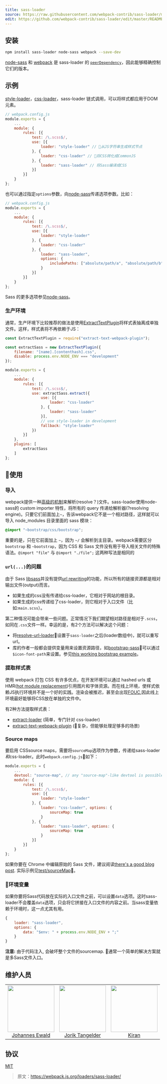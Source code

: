 ```yaml
---
title: sass-loader
source: https://raw.githubusercontent.com/webpack-contrib/sass-loader/master/README.md
edit: https://github.com/webpack-contrib/sass-loader/edit/master/README.md
---
```

## 安装

```bash
npm install sass-loader node-sass webpack --save-dev
```

[node-sass](https://github.com/sass/node-sass) 和 [webpack](https://github.comwebpack) 是 sass-loader 的 [`peerDependency`](https://docs.npmjs.com/files/package.json#peerdependencies)，因此能够精确控制它们的版本。

## 示例

[style-loader](https://github.com/webpack-contrib/style-loader)，[css-loader](https://github.com/webpack-contrib/css-loader)，sass-loader 链式调用，可以将样式都应用于DOM元素。

```js
// webpack.config.js
module.exports = {
	...
    module: {
        rules: [{
            test: /\.scss$/,
            use: [{
                loader: "style-loader" // 从JS字符串生成样式节点
            }, {
                loader: "css-loader" // 将CSS转化成CommonJS
            }, {
                loader: "sass-loader" // 将Sass编译成CSS
            }]
        }]
    }
};
```
也可以通过指定`options`参数，向[node-sass](https://github.com/andrew/node-sass)传递选项参数。比如：

```js
// webpack.config.js
module.exports = {
	...
    module: {
        rules: [{
            test: /\.scss$/,
            use: [{
                loader: "style-loader"
            }, {
                loader: "css-loader"
            }, {
                loader: "sass-loader",
                options: {
                    includePaths: ["absolute/path/a", "absolute/path/b"]
                }
            }]
        }]
    }
};
```

Sass 的更多选项参见[node-sass](https://github.com/andrew/node-sass)。

### 生产环境
通常，生产环境下比较推荐的做法是使用[ExtractTextPlugin](https://github.com/webpack-contrib/extract-text-webpack-plugin)将样式表抽离成单独文件。这样，样式表将不再依赖于JS：

```js
const ExtractTextPlugin = require("extract-text-webpack-plugin");

const extractSass = new ExtractTextPlugin({
    filename: "[name].[contenthash].css",
    disable: process.env.NODE_ENV === "development"
});

module.exports = {
	...
    module: {
        rules: [{
            test: /\.scss$/,
            use: extractSass.extract({
                use: [{
                    loader: "css-loader"
                }, {
                    loader: "sass-loader"
                }],
                // use style-loader in development
                fallback: "style-loader"
            })
        }]
    },
    plugins: [
        extractSass
    ]
};
```

## 使用

### 导入
webpack提供一种[高级的机制](http://webpack.github.io/docs/resolving.html)来解析(resolve？)文件。sass-loader使用node-sass的 custom importer 特性，将所有的 query 传递给解析器(?resolving engine)。只要它们前面加上`~`，告诉webpack它不是一个相对路径，这样就可以导入 node_modules 目录里面的 sass 模块：

```css
@import "~bootstrap/css/bootstrap";
```

重要的是，只在它前面加上 `~`，因为 `~/` 会解析到主目录。webpack需要区分 `bootstrap` 和 `~bootstrap`，因为 CSS 和 Sass 文件没有用于导入相关文件的特殊语法。`@import "file"` 与 `@import "./file";` 这两种写法是相同的

### `url(...)`的问题

由于 Sass [libsass](https://github.com/sass/libsass)并没有提供[url rewriting](https://github.com/sass/libsass/issues/532)的功能，所以所有的链接资源都是相对输出文件(output)而言。

- 如果生成的css没有传递给css-loader，它相对于网站的根目录。
- 如果生成的css传递给了css-loader，则它相对于入口文件（比如:`main.scss`）。

第二种情况可能会带来一些问题。正常情况下我们期望相对路径是相对于`.scss`，如同在`.css`文件一样。幸运的是，有2个方法可以解决这个问题：

- 将[resolve-url-loader](https://github.com/bholloway/resolve-url-loader)设置于`sass-loader`之后(loader数组中)，就可以重写url。
- 库的作者一般都会提供变量用来设置资源路径，如[bootstrap-sass](https://github.com/twbs/bootstrap-sass)可以通过`$icon-font-path`来设置。参见[this working bootstrap example](https://github.com/webpack-contrib/sass-loader/tree/master/test/bootstrapSass)。

### 提取样式表

使用 webpack 打包 CSS 有许多优点，在开发环境可以通过 hashed urls 或 HMR([hot module replacement](https://webpack.js.org/concepts/hot-module-replacement/))引用图片和字体资源。而在线上环境，使样式依赖JS执行环境并不是一个好的实践。渲染会被推迟，甚至会出现[FOUC](https://en.wikipedia.org/wiki/Flash_of_unstyled_content),因此线上环境最好能够将CSS放在单独的文件中。

有2种方法提取样式表：

- [extract-loader](https://github.com/peerigon/extract-loader) (简单，专门针对 css-loader)
- [extract-text-webpack-plugin](https://github.com/webpack-contrib/extract-text-webpack-plugin) (复杂，但能够处理足够多的场景)

### Source maps

要启用 CSSsource maps，需要将`sourceMap`选项作为参数，传递给sass-loader*和*css-loader。此时`webpack.config.js`如下：

```javascript
module.exports = {
    ...
    devtool: "source-map", // any "source-map"-like devtool is possible
    module: {
        rules: [{
            test: /\.scss$/,
            use: [{
                loader: "style-loader"
            }, {
                loader: "css-loader", options: {
                    sourceMap: true
                }
            }, {
                loader: "sass-loader", options: {
                    sourceMap: true
                }
            }]
        }]
    }
};
```


如果你要在 Chrome 中编辑原始的 Sass 文件，建议阅读[there's a good blog post](https://medium.com/@toolmantim/getting-started-with-css-sourcemaps-and-in-browser-sass-editing-b4daab987fb0). 实际示例见[test/sourceMap](https://github.com/webpack-contrib/sass-loader/tree/master/test)。

### 环境变量

如果你要将Sass代码放在实际的入口文件之前，可以设置`data`选项。这时sass-loader不会覆盖`data`选项，只会将它拼接在入口文件的内容之前。当sass变量依赖于环境时，这一点尤其有用。

```javascript
{
    loader: "sass-loader",
    options: {
        data: "$env: " + process.env.NODE_ENV + ";"
    }
}
```

**注意:** 由于代码注入, 会破坏整个文件的sourcemap. 通常一个简单的解决方案就是多Sass文件入口。

## 维护人员

<table>
    <tr>
      <td align="center">
        <a href="https://github.com/jhnns"><img width="150" height="150" src="https://avatars0.githubusercontent.com/u/781746?v=3"></a><br>
        <a href="https://github.com/jhnns">Johannes Ewald</a>
      </td>
      <td align="center">
        <a href="https://github.com/webpack-contrib"><img width="150" height="150" src="https://avatars1.githubusercontent.com/u/1243901?v=3&s=460"></a><br>
        <a href="https://github.com/webpack-contrib">Jorik Tangelder</a>
      </td>
      <td align="center">
        <a href="https://github.com/akiran"><img width="150" height="150" src="https://avatars1.githubusercontent.com/u/3403295?v=3"></a><br>
        <a href="https://github.com/akiran">Kiran</a>
      </td>
    <tr>
</table>


## 协议

[MIT](http://www.opensource.org/licenses/mit-license.php)

[npm]: https://img.shields.io/npm/v/sass-loader.svg
[npm-stats]: https://img.shields.io/npm/dm/sass-loader.svg
[npm-url]: https://npmjs.com/package/sass-loader

[node]: https://img.shields.io/node/v/sass-loader.svg
[node-url]: https://nodejs.org

[deps]: https://david-dm.org/webpack-contrib/sass-loader.svg
[deps-url]: https://david-dm.org/webpack-contrib/sass-loader

[travis]: http://img.shields.io/travis/webpack-contrib/sass-loader.svg
[travis-url]: https://travis-ci.org/webpack-contrib/sass-loader

[appveyor-url]: https://ci.appveyor.com/project/jhnns/sass-loader/branch/master
[appveyor]: https://ci.appveyor.com/api/projects/status/github/webpack-contrib/sass-loader?svg=true

[cover]: https://coveralls.io/repos/github/webpack-contrib/sass-loader/badge.svg
[cover-url]: https://coveralls.io/github/webpack-contrib/sass-loader

[chat]: https://badges.gitter.im/webpack/webpack.svg
[chat-url]: https://gitter.im/webpack/webpack

> 原文：https://webpack.js.org/loaders/sass-loader/
